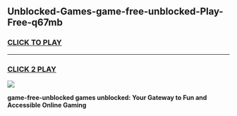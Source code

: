 
## Unblocked-Games-game-free-unblocked-Play-Free-q67mb
<h3>
<a href="https://premium76.site?title=game-free-unblocked&ref=20M">CLICK TO PLAY</a></h3>
<hr>

<h3>
<a href="https://premium76.site?title=game-free-unblocked&ref=20M">CLICK 2 PLAY</a>
  
</h3>

<a href="https://premium76.site?title=game-free-unblocked&ref=19M"><img src="https://clearcache.store/games.png"></a>


**game-free-unblocked games unblocked: Your Gateway to Fun and Accessible Online Gaming**
